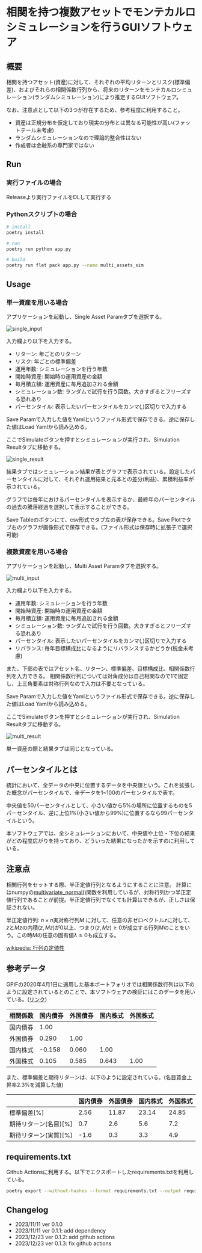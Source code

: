 # 相関を持つ複数アセットでモンテカルロシミュレーションを行うGUIソフトウェア

## 概要
相関を持つアセット(資産)に対して、それぞれの平均リターンとリスク(標準偏差)、およびそれらの相関係数行列から、将来のリターンをモンテカルロシミュレーション(ランダムシミュレーション)により推定するGUIソフトウェア。

なお、注意点として以下の3つが存在するため、参考程度に利用すること。

- 資産は正規分布を仮定しており現実の分布とは異なる可能性が高い(ファットテール未考慮)
- ランダムシミュレーションなので理論的整合性はない
- 作成者は金融系の専門家ではない

## Run
### 実行ファイルの場合
Releaseより実行ファイルをDLして実行する

### Pythonスクリプトの場合
```bash
# install
poetry install

# run
poetry run python app.py

# build
poetry run flet pack app.py --name multi_assets_sim
```

## Usage
### 単一資産を用いる場合

アプリケーションを起動し、Single Asset Paramタブを選択する。

![single_input](./img/single-sim-input.png)

入力欄より以下を入力する。

- リターン: 年ごとのリターン
- リスク: 年ごとの標準偏差
- 運用年数: シミュレーションを行う年数
- 開始時資産: 開始時の運用資産の金額
- 毎月積立額: 運用資産に毎月追加される金額
- シミュレーション数: ランダムで試行を行う回数。大きすぎるとフリーズする恐れあり
- パーセンタイル: 表示したいパーセンタイルをカンマ(,)区切りで入力する

Save Paramで入力した値をYamlというファイル形式で保存できる。逆に保存した値はLoad Yamlから読み込める。

ここでSimulateボタンを押すとシミュレーションが実行され、Simulation Resultタブに移動する。


![single_result](./img/single-sim-result.png)

結果タブではシミュレーション結果が表とグラフで表示されている。設定したパーセンタイルに対して、それぞれ運用結果と元本との差分(利益)、累積利益率が示されている。

グラフでは毎年におけるパーセンタイルを表示するか、最終年のパーセンタイルの過去の騰落経過を選択して表示することができる。

Save Tableのボタンにて、csv形式でタブ左の表が保存できる。Save Plotでタブ右のグラフが画像形式で保存できる。(ファイル形式は保存時に拡張子で選択可能)


### 複数資産を用いる場合

アプリケーションを起動し、Multi Asset Paramタブを選択する。

![multi_input](./img/multi-sim-input.png)

入力欄より以下を入力する。

- 運用年数: シミュレーションを行う年数
- 開始時資産: 開始時の運用資産の金額
- 毎月積立額: 運用資産に毎月追加される金額
- シミュレーション数: ランダムで試行を行う回数。大きすぎるとフリーズする恐れあり
- パーセンタイル: 表示したいパーセンタイルをカンマ(,)区切りで入力する
- リバランス: 毎年目標構成比になるようにリバランスするかどうか(税金未考慮)

また、下部の表ではアセット名、リターン、標準偏差、目標構成比、相関係数行列を入力できる。
相関係数行列については対角成分は自己相関なので1で固定し、上三角要素は対称行列なので入力は不要となっている。

Save Paramで入力した値をYamlというファイル形式で保存できる。逆に保存した値はLoad Yamlから読み込める。

ここでSimulateボタンを押すとシミュレーションが実行され、Simulation Resultタブに移動する。


![multi_result](./img/multi-sim-result.png)

単一資産の際と結果タブは同じとなっている。

## パーセンタイルとは
統計において、全データの中央に位置するデータを中央値という。これを拡張した概念がパーセンタイルで、全データを1~100のパーセンタイルで表す。

中央値を50パーセンタイルとして、小さい値から5%の場所に位置するものを5パーセンタイル、逆に上位1%(小さい値から99%)に位置するなら99パーセンタイルという。

本ソフトウェアでは、全シミュレーションにおいて、中央値や上位・下位の結果がどの程度広がりを持っており、どういった結果になったかを示すのに利用している。



## 注意点
相関行列をセットする際、半正定値行列となるようにすることに注意。
計算にはnumpyの[multivariate_normal()](https://numpy.org/doc/stable/reference/random/generated/numpy.random.Generator.multivariate_normal.html)関数を利用しているが、対称行列かつ半正定値行列であることが前提。半正定値行列でなくても計算はできるが、正しさは保証されない。

半正定値行列: $n\times n$実対称行列$M$ に対して、任意の非ゼロベクトル$z$に対して、$z$と$Mz$の内積$(z,Mz)$が0以上、つまり$(z,Mz)\ge0$が成立する行列$M$のことをいう。この時$M$の任意の固有値$\lambda \ge 0$も成立する。

[wikipedia: 行列の定値性](https://ja.wikipedia.org/wiki/%E8%A1%8C%E5%88%97%E3%81%AE%E5%AE%9A%E5%80%A4%E6%80%A7)



## 参考データ

GPIFの2020年4月1日に適用した基本ポートフォリオでは相関係数行列は以下のように設定されているとのことで、本ソフトウェアの検証にはこのデータを用いている。([リンク](https://www.gpif.go.jp/gpif/portfolio.html))

| 相関係数 | 国内債券 | 外国債券 | 国内株式 | 外国株式 |
| -------- | -------- | -------- | -------- | -------- |
| 国内債券 | 1.00     |          |          |          |
| 外国債券 | 0.290    | 1.00     |          |          |
| 国内株式 | -0.158   | 0.060    | 1.00     |          |
| 外国株式 | 0.105    | 0.585    | 0.643    | 1.00     |

また、標準偏差と期待リターンは、以下のように設定されている。(名目賃金上昇率2.3%を減算した値)

|                       | 国内債券 | 外国債券 | 国内株式 | 外国株式 |
| --------------------- | -------- | -------- | -------- | -------- |
| 標準偏差[%]           | 2.56     | 11.87    | 23.14    | 24.85    |
| 期待リターン(名目)[%] | 0.7      | 2.6      | 5.6      | 7.2      |
| 期待リターン(実質)[%] | -1.6     | 0.3      | 3.3      | 4.9      |


## requirements.txt
Github Actionsに利用する。以下でエクスポートしたrequirements.txtを利用している。

```bash
poetry export --without-hashes --format requirements.txt --output requirements.txt
```


## Changelog

- 2023/11/11 ver 0.1.0
- 2023/11/11 ver 0.1.1: add dependency
- 2023/12/23 ver 0.1.2: add github actions
- 2023/12/23 ver 0.1.3: fix github actions
